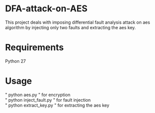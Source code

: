# DFA-attack-on-AES

This project deals with imposing differential fault analysis attack on aes algorithm by injecting only two faults and extracting the aes key.

# Requirements

Python 27

# Usage

" python aes.py " for encryption<br>
" python inject_fault.py " for fault injection<br>
" python extract_key.py " for extracting the aes key
